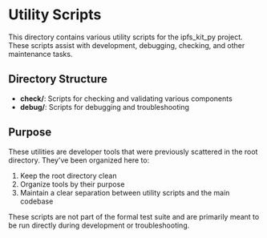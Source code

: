 # Utility Scripts

This directory contains various utility scripts for the ipfs_kit_py project. These scripts assist with development, debugging, checking, and other maintenance tasks.

## Directory Structure

- **check/**: Scripts for checking and validating various components
- **debug/**: Scripts for debugging and troubleshooting

## Purpose

These utilities are developer tools that were previously scattered in the root directory. They've been organized here to:

1. Keep the root directory clean
2. Organize tools by their purpose
3. Maintain a clear separation between utility scripts and the main codebase

These scripts are not part of the formal test suite and are primarily meant to be run directly during development or troubleshooting.